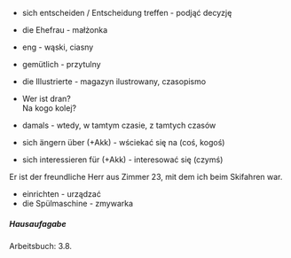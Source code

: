 * sich entscheiden / Entscheidung treffen - podjąć decyzję
* die Ehefrau - małżonka
* eng - wąski, ciasny
* gemütlich - przytulny
* die Illustrierte - magazyn ilustrowany, czasopismo

*	Wer ist dran?  
	Na kogo kolej?

* damals - wtedy, w tamtym czasie, z tamtych czasów
* sich ängern über (+Akk) - wściekać się na (coś, kogoś)
* sich interessieren für (+Akk) - interesować się (czymś)

Er ist der freundliche Herr aus Zimmer 23, mit dem ich beim Skifahren war.

* einrichten - urządzać
* die Spülmaschine - zmywarka


##### Hausaufagabe

Arbeitsbuch: 3.8.
